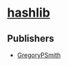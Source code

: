 # [hashlib](https://pypi.org/project/hashlib)



## Publishers
- [GregoryPSmith](https://pypi.org/user/GregoryPSmith)

